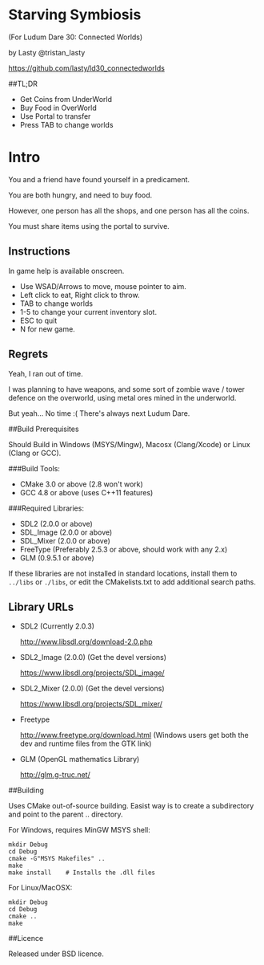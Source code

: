 
# Starving Symbiosis

(For Ludum Dare 30: Connected Worlds)

by Lasty   @tristan_lasty

https://github.com/lasty/ld30_connectedworlds

##TL;DR

* Get Coins from UnderWorld
* Buy Food in OverWorld
* Use Portal to transfer
* Press TAB to change worlds


# Intro

You and a friend have found yourself in a predicament.

You are both hungry, and need to buy food.

However, one person has all the shops, and one person has all the coins.

You must share items using the portal to survive.



## Instructions

In game help is available onscreen.

* Use WSAD/Arrows to move, mouse pointer to aim.
* Left click to eat,  Right click to throw.
* TAB to change worlds
* 1-5 to change your current inventory slot.
* ESC to quit
* N for new game.


## Regrets

Yeah, I ran out of time.

I was planning to have weapons, and some sort of zombie wave / tower defence on the overworld,
using metal ores mined in the underworld.

But yeah... No time :(  There's always next Ludum Dare.



##Build Prerequisites

Should Build in Windows (MSYS/Mingw), Macosx (Clang/Xcode) or Linux (Clang or GCC).

###Build Tools:
* CMake 3.0 or above  (2.8 won't work) 
* GCC 4.8 or above  (uses C++11 features)

###Required Libraries:
* SDL2 (2.0.0 or above)
* SDL_Image (2.0.0 or above)
* SDL_Mixer (2.0.0 or above)
* FreeType (Preferably 2.5.3 or above, should work with any 2.x)
* GLM (0.9.5.1 or above)

If these libraries are not installed in standard locations,
install them to `../libs`  or `./libs`, or edit the CMakelists.txt
to add additional search paths.


## Library URLs

+ SDL2  (Currently 2.0.3)

	http://www.libsdl.org/download-2.0.php

+ SDL2_Image  (2.0.0)  (Get the devel versions)

	https://www.libsdl.org/projects/SDL_image/

+ SDL2_Mixer  (2.0.0)  (Get the devel versions)

	https://www.libsdl.org/projects/SDL_mixer/

+ Freetype

	http://www.freetype.org/download.html
	(Windows users get both the dev and runtime files from the GTK link)

+ GLM (OpenGL mathematics Library)

	http://glm.g-truc.net/


##Building

Uses CMake out-of-source building.  Easist way is to create a
subdirectory and point to the parent .. directory.

For Windows, requires MinGW MSYS shell:
```
mkdir Debug
cd Debug
cmake -G"MSYS Makefiles" ..
make
make install    # Installs the .dll files
```

For Linux/MacOSX:
```
mkdir Debug
cd Debug
cmake ..
make
```

##Licence

Released under BSD licence.


